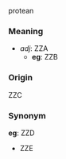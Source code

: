 protean
### Meaning
+ _adj_: ZZA
    + __eg__: ZZB

### Origin

ZZC

### Synonym

__eg__: ZZD

+ ZZE


